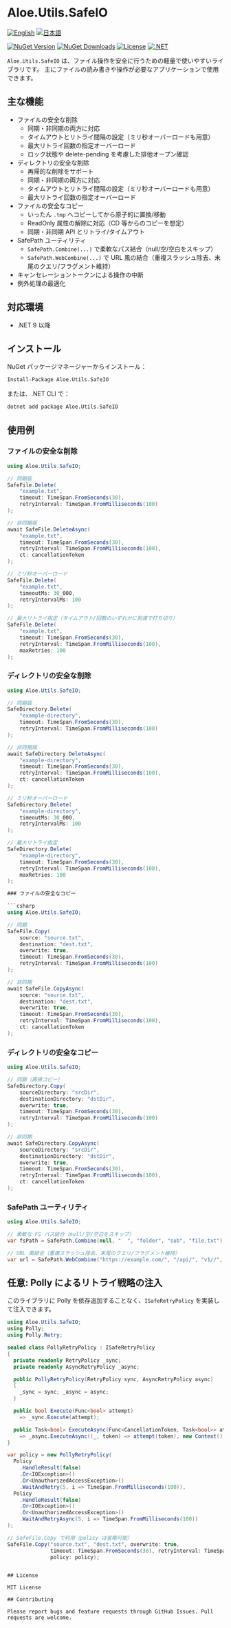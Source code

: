 # Aloe.Utils.SafeIO

[![English](https://img.shields.io/badge/Language-English-blue)](./README.md)
[![日本語](https://img.shields.io/badge/言語-日本語-blue)](./README.ja.md)

[![NuGet Version](https://img.shields.io/nuget/v/Aloe.Utils.SafeIO.svg)](https://www.nuget.org/packages/Aloe.Utils.SafeIO)
[![NuGet Downloads](https://img.shields.io/nuget/dt/Aloe.Utils.SafeIO.svg)](https://www.nuget.org/packages/Aloe.Utils.SafeIO)
[![License](https://img.shields.io/github/license/ted-sharp/aloe-utils-safeio.svg)](LICENSE)
[![.NET](https://img.shields.io/badge/.NET-9.0-blue.svg)](https://dotnet.microsoft.com/download/dotnet/9.0)

`Aloe.Utils.SafeIO` は、ファイル操作を安全に行うための軽量で使いやすいライブラリです。
主にファイルの読み書きや操作が必要なアプリケーションで使用できます。

## 主な機能

* ファイルの安全な削除
  * 同期・非同期の両方に対応
  * タイムアウトとリトライ間隔の設定（ミリ秒オーバーロードも用意）
  * 最大リトライ回数の指定オーバーロード
  * ロック状態や delete-pending を考慮した排他オープン確認
* ディレクトリの安全な削除
  * 再帰的な削除をサポート
  * 同期・非同期の両方に対応
  * タイムアウトとリトライ間隔の設定（ミリ秒オーバーロードも用意）
  * 最大リトライ回数の指定オーバーロード
* ファイルの安全なコピー
  * いったん `.tmp` へコピーしてから原子的に置換/移動
  * ReadOnly 属性の解除に対応（CD 等からのコピーを想定）
  * 同期・非同期 API とリトライ/タイムアウト
* SafePath ユーティリティ
  * `SafePath.Combine(...)` で柔軟なパス結合（null/空/空白をスキップ）
  * `SafePath.WebCombine(...)` で URL 風の結合（重複スラッシュ除去、末尾のクエリ/フラグメント維持）
* キャンセレーショントークンによる操作の中断
* 例外処理の最適化

## 対応環境

* .NET 9 以降

## インストール

NuGet パッケージマネージャーからインストール：

```cmd
Install-Package Aloe.Utils.SafeIO
```

または、.NET CLI で：

```cmd
dotnet add package Aloe.Utils.SafeIO
```

## 使用例

### ファイルの安全な削除

```csharp
using Aloe.Utils.SafeIO;

// 同期版
SafeFile.Delete(
    "example.txt",
    timeout: TimeSpan.FromSeconds(30),
    retryInterval: TimeSpan.FromMilliseconds(100)
);

// 非同期版
await SafeFile.DeleteAsync(
    "example.txt",
    timeout: TimeSpan.FromSeconds(30),
    retryInterval: TimeSpan.FromMilliseconds(100),
    ct: cancellationToken
);

// ミリ秒オーバーロード
SafeFile.Delete(
    "example.txt",
    timeoutMs: 30_000,
    retryIntervalMs: 100
);

// 最大リトライ指定（タイムアウト/回数のいずれかに到達で打ち切り）
SafeFile.Delete(
    "example.txt",
    timeout: TimeSpan.FromSeconds(30),
    retryInterval: TimeSpan.FromMilliseconds(100),
    maxRetries: 100
);
```

### ディレクトリの安全な削除

```csharp
using Aloe.Utils.SafeIO;

// 同期版
SafeDirectory.Delete(
    "example-directory",
    timeout: TimeSpan.FromSeconds(30),
    retryInterval: TimeSpan.FromMilliseconds(100)
);

// 非同期版
await SafeDirectory.DeleteAsync(
    "example-directory",
    timeout: TimeSpan.FromSeconds(30),
    retryInterval: TimeSpan.FromMilliseconds(100),
    ct: cancellationToken
);

// ミリ秒オーバーロード
SafeDirectory.Delete(
    "example-directory",
    timeoutMs: 30_000,
    retryIntervalMs: 100
);

// 最大リトライ指定
SafeDirectory.Delete(
    "example-directory",
    timeout: TimeSpan.FromSeconds(30),
    retryInterval: TimeSpan.FromMilliseconds(100),
    maxRetries: 100
);

### ファイルの安全なコピー

```csharp
using Aloe.Utils.SafeIO;

// 同期
SafeFile.Copy(
    source: "source.txt",
    destination: "dest.txt",
    overwrite: true,
    timeout: TimeSpan.FromSeconds(30),
    retryInterval: TimeSpan.FromMilliseconds(100)
);

// 非同期
await SafeFile.CopyAsync(
    source: "source.txt",
    destination: "dest.txt",
    overwrite: true,
    timeout: TimeSpan.FromSeconds(30),
    retryInterval: TimeSpan.FromMilliseconds(100),
    ct: cancellationToken
);
```

### ディレクトリの安全なコピー

```csharp
using Aloe.Utils.SafeIO;

// 同期（再帰コピー）
SafeDirectory.Copy(
    sourceDirectory: "srcDir",
    destinationDirectory: "dstDir",
    overwrite: true,
    timeout: TimeSpan.FromSeconds(30),
    retryInterval: TimeSpan.FromMilliseconds(100)
);

// 非同期
await SafeDirectory.CopyAsync(
    sourceDirectory: "srcDir",
    destinationDirectory: "dstDir",
    overwrite: true,
    timeout: TimeSpan.FromSeconds(30),
    retryInterval: TimeSpan.FromMilliseconds(100),
    ct: cancellationToken
);
```

### SafePath ユーティリティ

```csharp
using Aloe.Utils.SafeIO;

// 柔軟な FS パス結合（null/空/空白をスキップ）
var fsPath = SafePath.Combine(null, "  ", "folder", "sub", "file.txt");

// URL 風結合（重複スラッシュ除去、末尾のクエリ/フラグメント維持）
var url = SafePath.WebCombine("https://example.com/", "/api/", "v1//", "items?id=1#top");
```

## 任意: Polly によるリトライ戦略の注入

このライブラリに Polly を依存追加することなく、`ISafeRetryPolicy` を実装して注入できます。

```csharp
using Aloe.Utils.SafeIO;
using Polly;
using Polly.Retry;

sealed class PollyRetryPolicy : ISafeRetryPolicy
{
  private readonly RetryPolicy _sync;
  private readonly AsyncRetryPolicy _async;

  public PollyRetryPolicy(RetryPolicy sync, AsyncRetryPolicy async)
  {
    _sync = sync; _async = async;
  }

  public bool Execute(Func<bool> attempt)
    => _sync.Execute(attempt);

  public Task<bool> ExecuteAsync(Func<CancellationToken, Task<bool>> attempt, CancellationToken ct)
    => _async.ExecuteAsync((_, token) => attempt(token), new Context(), ct);
}

var policy = new PollyRetryPolicy(
  Policy
    .HandleResult(false)
    .Or<IOException>()
    .Or<UnauthorizedAccessException>()
    .WaitAndRetry(5, i => TimeSpan.FromMilliseconds(100)),
  Policy
    .HandleResult(false)
    .Or<IOException>()
    .Or<UnauthorizedAccessException>()
    .WaitAndRetryAsync(5, i => TimeSpan.FromMilliseconds(100))
);

// SafeFile.Copy で利用（policy は省略可能）
SafeFile.Copy("source.txt", "dest.txt", overwrite: true,
              timeout: TimeSpan.FromSeconds(30), retryInterval: TimeSpan.FromMilliseconds(100),
              policy: policy);
```
```

## License

MIT License

## Contributing

Please report bugs and feature requests through GitHub Issues. Pull requests are welcome.
